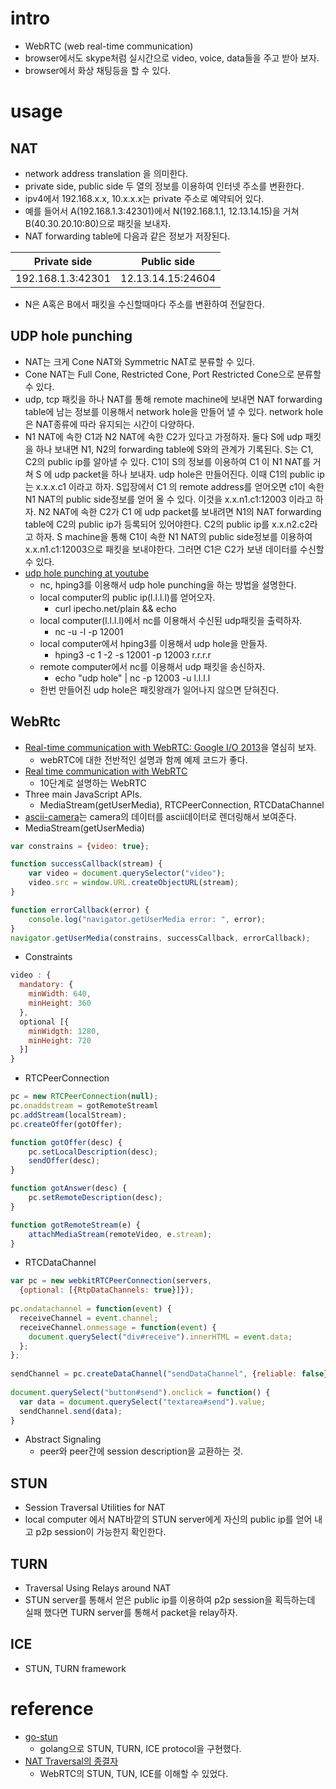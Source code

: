 # intro

- WebRTC (web real-time communication)
- browser에서도 skype처럼 실시간으로 video, voice, data들을 주고 받아 보자.
- browser에서 화상 채팅등을 할 수 있다.

# usage

## NAT

- network address translation 을 의미한다.
- private side, public side 두 열의 정보를 이용하여 인터넷 주소를 변환한다.
- ipv4에서 192.168.x.x, 10.x.x.x는 private 주소로 예약되어 있다.
- 예를 들어서 A(192.168.1.3:42301)에서 N(192.168.1.1, 12.13.14.15)을 거쳐
  B(40.30.20.10:80)으로 패킷을 보내자.
- NAT forwarding table에 다음과 같은 정보가 저장된다.

| Private side  | Public side |
|:---:|:--:|
| 192.168.1.3:42301 | 12.13.14.15:24604 |

- N은 A혹은 B에서 패킷을 수신할때마다 주소를 변환하여 전달한다.

## UDP hole punching

- NAT는 크게 Cone NAT와 Symmetric NAT로 분류할 수 있다.
- Cone NAT는 Full Cone, Restricted Cone, Port Restricted Cone으로 분류할 수 있다.
- udp, tcp 패킷을 하나 NAT를 통해 remote machine에 보내면 NAT forwarding table에 
  남는 정보를 이용해서 network hole을 만들어 낼 수 있다. network hole은 NAT종류에 따라
  유지되는 시간이 다양하다.
- N1 NAT에 속한 C1과 N2 NAT에 속한 C2가 있다고 가정하자. 둘다 S에 udp 패킷을 하나 보내면
  N1, N2의 forwarding table에 S와의 관계가 기록된다. S는 C1, C2의 public ip를
  알아낼 수 있다. C1이 S의 정보를 이용하여 
C1 이 N1 NAT를 거쳐 S 에 udp packet을 하나 보내자. udp hole은 만들어진다. 
  이때 C1의 public ip는 x.x.x.c1 이라고 하자. S입장에서 C1 의 remote address를 
  얻어오면 c1이 속한 N1 NAT의 public side정보를 얻어 올 수 있다. 이것을 x.x.n1.c1:12003
  이라고 하자. N2 NAT에 속한 C2가 C1 에 udp packet를 보내려면 N1의 NAT forwarding table에 
  C2의 public ip가 등록되어 있어야한다. C2의 public ip를 x.x.n2.c2라고 하자.
  S machine을 통해
  C1이 속한 N1 NAT의 public side정보를 이용하여 x.x.n1.c1:12003으로 패킷을 보내야한다.
  그러면 C1은 C2가 보낸 데이터를 수신할 수 있다.
- [udp hole punching at youtube](https://www.youtube.com/watch?v=s_-UCmuiYW8)
  - nc, hping3를 이용해서 udp hole punching을 하는 방법을 설명한다.
  - local computer의 public ip(l.l.l.l)를 얻어오자.
    - curl ipecho.net/plain && echo
  - local computer(l.l.l.l)에서 nc를 이용해서 수신된 udp패킷을 출력하자.
    - nc -u -l -p 12001
  - local computer에서 hping3를 이용해서 udp hole을 만들자.
    - hping3 -c 1 -2 -s 12001 -p 12003 r.r.r.r
  - remote computer에서 nc를 이용해서 udp 패킷을 송신하자.
    - echo "udp hole" | nc -p 12003 -u l.l.l.l
  - 한번 만들어진 udp hole은 패킷왕래가 일어나지 않으면 닫혀진다.

## WebRtc

- [Real-time communication with WebRTC: Google I/O 2013](https://www.youtube.com/watch?v=p2HzZkd2A40)을 열심히 보자.
  - webRTC에 대한 전반적인 설명과 함께 예제 코드가 좋다.
- [Real time communication with WebRTC](https://codelabs.developers.google.com/codelabs/webrtc-web/#0)
  - 10단계로 설명하는 WebRTC
- Three main JavaScript APIs.
  - MediaStream(getUserMedia), RTCPeerConnection, RTCDataChannel
- [ascii-camera](https://idevelop.ro/ascii-camera/)는 camera의 데이터를 ascii데이터로 렌더링해서 보여준다.
- MediaStream(getUserMedia)

```javascript
var constrains = {video: true};

function successCallback(stream) {
    var video = document.querySelector("video");
    video.src = window.URL.createObjectURL(stream);
}

function errorCallback(error) {
    console.log("navigator.getUserMedia error: ", error);
}
navigator.getUserMedia(constrains, successCallback, errorCallback);
```

- Constraints

```javascript
video : {
  mandatory: {
    minWidth: 640,
    minHeight: 360
  },
  optional [{
    minWidgth: 1280,
    minHeight: 720
  }]
}
```

- RTCPeerConnection

```javascript
pc = new RTCPeerConnection(null);
pc.onaddstream = gotRemoteStreaml
pc.addStream(localStream);
pc.createOffer(gotOffer);

function gotOffer(desc) {
    pc.setLocalDescription(desc);
    sendOffer(desc);
}

function gotAnswer(desc) {
    pc.setRemoteDescription(desc);
}

function gotRemoteStream(e) {
    attachMediaStream(remoteVideo, e.stream);
}
```

- RTCDataChannel

```javascript
var pc = new webkitRTCPeerConnection(servers,
  {optional: [{RtpDataChannels: true}]});
  
pc.ondatachannel = function(event) {
  receiveChannel = event.channel;
  receiveChannel.onmessage = function(event) {
    document.querySelect("div#receive").innerHTML = event.data;
  };
};
  
sendChannel = pc.createDataChannel("sendDataChannel", {reliable: false});
  
document.querySelect("button#send").onclick = function() {
  var data = document.querySelect("textarea#send").value;
  sendChannel.send(data);
}
```

- Abstract Signaling
  - peer와 peer간에 session description을 교환하는 것. 

## STUN

- Session Traversal Utilities for NAT
- local computer 에서 NAT바깥의 STUN server에게 자신의 public ip를 얻어 내고 
  p2p session이 가능한지 확인한다.

## TURN

- Traversal Using Relays around NAT
- STUN server를 통해서 얻은 public ip를 이용하여 p2p session을 획득하는데 실패 했다면
  TURN server를 통해서 packet을 relay하자.

## ICE

- STUN, TURN framework

# reference

- [go-stun](https://github.com/pixelbender/go-stun)
  - golang으로 STUN, TURN, ICE protocol을 구현했다.
- [NAT Traversal의 종결자](http://www.nexpert.net/424)
  - WebRTC의 STUN, TUN, ICE를 이해할 수 있었다.
